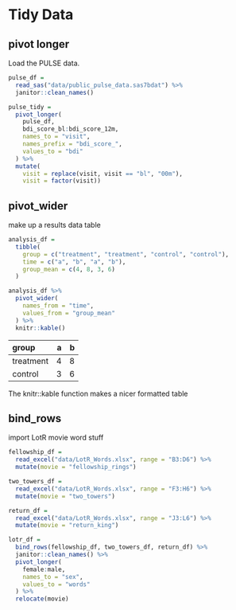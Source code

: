 Tidy Data
================

## pivot longer

Load the PULSE data.

``` r
pulse_df = 
  read_sas("data/public_pulse_data.sas7bdat") %>%
  janitor::clean_names()
```

``` r
pulse_tidy = 
  pivot_longer(
    pulse_df,
    bdi_score_bl:bdi_score_12m, 
    names_to = "visit", 
    names_prefix = "bdi_score_",
    values_to = "bdi"
  ) %>%
  mutate(
    visit = replace(visit, visit == "bl", "00m"), 
    visit = factor(visit))
```

## pivot\_wider

make up a results data table

``` r
analysis_df = 
  tibble(
    group = c("treatment", "treatment", "control", "control"), 
    time = c("a", "b", "a", "b"), 
    group_mean = c(4, 8, 3, 6)
  )

analysis_df %>%
  pivot_wider(
    names_from = "time", 
    values_from = "group_mean"
  ) %>%
  knitr::kable()
```

| group     |   a |   b |
|:----------|----:|----:|
| treatment |   4 |   8 |
| control   |   3 |   6 |

The knitr::kable function makes a nicer formatted table

## bind\_rows

import LotR movie word stuff

``` r
fellowship_df = 
  read_excel("data/LotR_Words.xlsx", range = "B3:D6") %>%
  mutate(movie = "fellowship_rings")

two_towers_df = 
  read_excel("data/LotR_Words.xlsx", range = "F3:H6") %>%
  mutate(movie = "two_towers")

return_df = 
  read_excel("data/LotR_Words.xlsx", range = "J3:L6") %>%
  mutate(movie = "return_king")

lotr_df = 
  bind_rows(fellowship_df, two_towers_df, return_df) %>%
  janitor::clean_names() %>%
  pivot_longer(
    female:male, 
    names_to = "sex", 
    values_to = "words"
  ) %>%
  relocate(movie)
```
